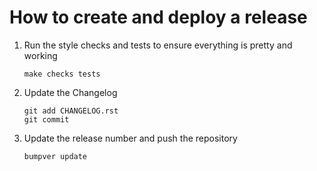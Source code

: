 # How to create and deploy a release

1. Run the style checks and tests to ensure everything is pretty and working
   ```shell
   make checks tests
   ```

2. Update the Changelog
   ```shell
   git add CHANGELOG.rst
   git commit
   ```

3. Update the release number and push the repository
   ```shell
   bumpver update
   ```
